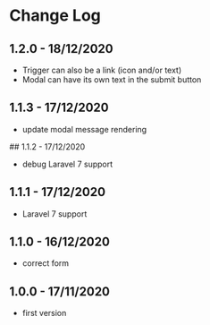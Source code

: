 # Change Log

## 1.2.0 - 18/12/2020

- Trigger can also be a link (icon and/or text)
- Modal can have its own text in the submit button

## 1.1.3 - 17/12/2020

- update modal message rendering

## 1.1.2 - 17/12/2020

- debug Laravel 7 support

## 1.1.1 - 17/12/2020

- Laravel 7 support

## 1.1.0 - 16/12/2020

- correct form

## 1.0.0 - 17/11/2020

- first version
